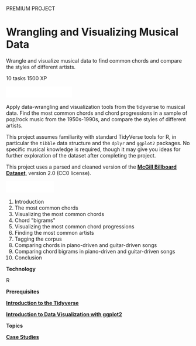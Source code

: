 PREMIUM PROJECT
# Wrangling and Visualizing Musical Data

Wrangle and visualize musical data to find common chords and compare the styles of different artists.

10 tasks
1500 XP

<img src="style-project-description.svg" width="180" height="30" alt="css-in-readme">

Apply data-wrangling and visualization tools from the tidyverse to musical data. Find the most common chords and chord progressions in a sample of pop/rock music from the 1950s-1990s, and compare the styles of different artists.

This project assumes familiarity with standard TidyVerse tools for R, in particular the `tibble` data structure and the `dplyr` and `ggplot2` packages. No specific musical knowledge is required, though it may give you ideas for further exploration of the dataset after completing the project.

This project uses a parsed and cleaned version of the [**McGill Billboard Dataset**](http://ddmal.music.mcgill.ca/research/billboard), version 2.0 (CC0 license).

<img src="style-project-tasks.svg" width="130" height="30" alt="css-in-readme">

1. Introduction
2. The most common chords
3. Visualizing the most common chords
4. Chord "bigrams"
5. Visualizing the most common chord progressions
6. Finding the most common artists
7. Tagging the corpus
8. Comparing chords in piano-driven and guitar-driven songs
9. Comparing chord bigrams in piano-driven and guitar-driven songs
10. Conclusion

**Technology**

R

**Prerequisites**

[**Introduction to the Tidyverse**](https://github.com/Torregu/DataCamp/tree/main/Courses/Programming/R/Introduction%20to%20the%20Tidyverse)

[**Introduction to Data Visualization with ggplot2**](https://github.com/Torregu/DataCamp/tree/main/Courses/Data%20Visualization/R/Introduction%20to%20Data%20Visualization%20with%20ggplot2)

**Topics**

[**Case Studies**](https://github.com/Torregu/DataCamp/tree/main/Projects/Case%20Studies/R)
